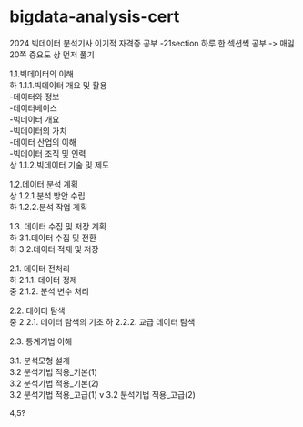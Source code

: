 # bigdata-analysis-cert
2024 빅데이터 분석기사 이기적 자격증 공부
-21section 하루 한 섹션씩 공부 -> 매일 20쪽
중요도 상 먼저 풀기

1.1.빅데이터의 이해  
하 1.1.1.빅데이터 개요 및 활용  
  -데이터와 정보  
  -데이터베이스  
  -빅데이터 개요  
  -빅데이터의 가치  
  -데이터 산업의 이해  
  -빅데이터 조직 및 인력  
상 1.1.2.빅데이터 기술 및 제도  
  
1.2.데이터 분석 계획  
상 1.2.1.분석 방안 수립  
하 1.2.2.분석 작업 계획  

1.3. 데이터 수집 및 저장 계획  
하 3.1.데이터 수집 및 전환  
하 3.2.데이터 적재 및 저장  

2.1. 데이터 전처리  
하 2.1.1. 데이터 정제  
중 2.1.2. 분석 변수 처리

2.2. 데이터 탐색  
중 2.2.1. 데이터 탐색의 기초
하 2.2.2. 교급 데이터 탐색

2.3. 통계기법 이해  

3.1. 분석모형 설계  
3.2 분석기법 적용_기본(1)  
3.2 분석기법 적용_기본(2)  
3.2 분석기법 적용_고급(1)  v
3.2 분석기법 적용_고급(2)  

4,5?
